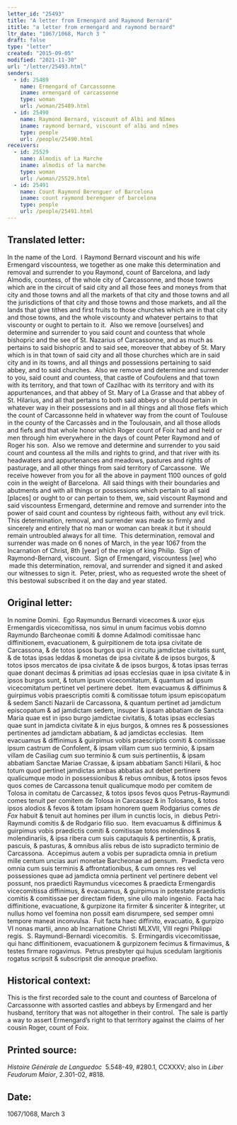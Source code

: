 ```yaml
---
letter_id: "25493"
title: "A letter from Ermengard and Raymond Bernard"
ititle: "a letter from ermengard and raymond bernard"
ltr_date: "1067/1068, March 3 "
draft: false
type: "letter"
created: "2015-09-05"
modified: "2021-11-30"
url: "/letter/25493.html"
senders:
  - id: 25489
    name: Ermengard of Carcassonne
    iname: ermengard of carcassonne
    type: woman
    url: /woman/25489.html
  - id: 25490
    name: Raymond Bernard, viscount of Albi and Nîmes 
    iname: raymond bernard, viscount of albi and nîmes 
    type: people
    url: /people/25490.html
receivers:
  - id: 25529
    name: Almodis of La Marche
    iname: almodis of la marche
    type: woman
    url: /woman/25529.html
  - id: 25491
    name: Count Raymond Berenguer of Barcelona
    iname: count raymond berenguer of barcelona
    type: people
    url: /people/25491.html
---
```

<h2> Translated letter:</h2><p>In the name of the Lord.&nbsp; I Raymond Bernard viscount and his wife Ermengard viscountess, we together as one make this determination and removal and surrender to you Raymond, count of Barcelona, and lady Almodis, countess, of the whole city of Carcassonne, and those towns which are in the circuit of said city and all those fees and moneys from that city and those towns and all the markets of that city and those towns and all the jurisdictions of that city and those towns and those markets, and all the lands that give tithes and first fruits to those churches which are in that city and those towns, and the whole viscounty and whatever pertains to that viscounty or ought to pertain to it.&nbsp; Also we remove [ourselves] and determine and surrender to you said count and countess that whole bishopric and the see of St. Nazarius of Carcassonne, and as much as pertains to said bishopric and to said see, moreover that abbey of St. Mary which is in that town of said city and all those churches which are in said city and in its towns, and all things and possessions pertaining to said abbey, and to said churches.&nbsp; Also we remove and determine and surrender to you, said count and countess, that castle of Coufoulens and that town with its territory, and that town of Cazilhac with its territory and with its appurtenances, and that abbey of St. Mary of La Grasse and that abbey of St. Hilarius, and all that pertains to both said abbeys or should pertain in whatever way in their possessions and in all things and all those fiefs which the count of Carcassonne held in whatever way from the count of Toulouse in the county of the Carcassès and in the Toulousain, and all those allods and fiefs and that whole honor which Roger count of Foix had and held or men through him everywhere in the days of count Peter Raymond and of Roger his son.&nbsp; Also we remove and determine and surrender to you said count and countess all the mills and rights to grind, and that river with its headwaters and appurtenances and meadows, pastures and rights of pasturage, and all other things from said territory of Carcassone.&nbsp; We receive however from you for all the above in payment 1100 ounces of gold coin in the weight of Barcelona.&nbsp; All said things with their boundaries and abutments and with all things or possessions which pertain to all said [places] or ought to or can pertain to them, we, said viscount Raymond and said viscountess Ermengard, determine and remove and surrender into the power of said count and countess by righteous faith, without any evil trick.&nbsp; This determination, removal, and surrender was made so firmly and sincerely and entirely that no man or woman can break it but it should remain untroubled always for all time.&nbsp; This determination, removal and surrender was made on 6 nones of March, in the year 1067 from the Incarnation of Christ, 8th [year] of the reign of king Philip.&nbsp; Sign of Raymond-Bernard, viscount.&nbsp; Sign of Ermengard, viscountess [we] who &nbsp;made this determination, removal, and surrender and signed it and asked our witnesses to sign it.&nbsp; Peter, priest, who as requested wrote the sheet of this bestowal subscribed it on the day and year stated.</p><h2 class="mt-4"> Original letter:</h2><p>In nomine Domini.&nbsp; Ego Raymundus Bernardi vicecomes &amp; uxor ejus Ermengardis vicecomitissa, nos simul in unum facimus vobis domno Raymundo Barcheonae comiti &amp; domne Adalmodi comitissae hanc diffinitionem, evacuationem, &amp; guirpitionem de tota ipsa civitate de Carcassona, &amp; de totos ipsos burgos qui in circuitu jamdictae civitatis sunt, &amp; de totas ipsas leddas &amp; monetas de ipsa civitate &amp; de ipsos burgos, &amp; totos ipsos mercatos de ipsa civitate &amp; de ipsos burgos, &amp; totas ipsas terras quae donant decimas &amp; primitias ad ipsas ecclesias quae in ipsa civitate &amp; in ipsos burgos sunt, &amp; totum ipsum vicecomitatum, &amp; quantum ad ipsum vicecomitatum pertinet vel pertinere debet.&nbsp; Item evacuamus &amp; diffinimus &amp; guirpimus vobis praescriptis comiti &amp; comitissae totum ipsum episcopatum &amp; sedem Sancti Nazarii de Carcassona, &amp; quantum pertinet ad jamdictum episcopatum &amp; ad jamdictam sedem, insuper &amp; ipsam abbatiam de Sancta Maria quae est in ipso burgo jamdictae civitatis, &amp; totas ipsas ecclesias quae sunt in jamdicta civitate &amp; in ejus burgos, &amp; omnes res &amp; possessiones pertinentes ad jamdictam abbatiam, &amp; ad jamdictas ecclesias.&nbsp; Item evacuamus &amp; diffinimus &amp; guirpimus vobis praescriptis comiti &amp; comitissae ipsum castrum de Confolent, &amp; ipsam villam cum suo terminio, &amp; ipsam villam de Casiliag cum suo terminio &amp; cum suis pertinentiis, &amp; ipsam abbatiam Sanctae Mariae Crassae, &amp; ipsam abbatiam Sancti Hilarii, &amp; hoc totum quod pertinet jamdictas ambas abbatias aut debet pertinere qualicumque modo in possessionibus &amp; rebus omnibus, &amp; totos ipsos fevos quos comes de Carcassona tenuit qualicumque modo per comitem de Tolosa in comitatu de Carcassez, &amp; totos ipsos fevos quos Petrus-Raymundi comes tenuit per comitem de Tolosa in Carcassez &amp; in Tolosano, &amp; totos ipsos alodios &amp; fevos &amp; totam ipsam honorem quem Rodgarius comes <i>de Fox</i> habuit &amp; tenuit aut homines per illum in cunctis locis, in&nbsp; diebus Petri-Raymundi comitis &amp; de Rodgario filio suo.&nbsp; Item evacuamus &amp; diffinimus &amp; guirpimus vobis praedictis comiti &amp; comitissae totos molendinos &amp; molendinariis, &amp; ipsa ribera cum suis caputaquis &amp; pertinentiis, &amp; pratis, pascuis, &amp; pasturas, &amp; omnibus aliis rebus de isto supradicto terminio de Carcassona.&nbsp; Accepimus autem a vobis per supradicta omnia in pretium mille centum uncias auri monetae Barcheonae ad pensum.&nbsp; Praedicta vero omnia cum suis terminis &amp; affrontationibus, &amp; cum omnes res vel possessiones quae ad jamdicta omnia pertinent vel pertinere debent vel possunt, nos praedicti Raymundus vicecomes &amp; praedicta Ermengardis vicecomitissa diffinimus, &amp; evacuamus, &amp; guirpimus in potestate praedictis comitis &amp; comitissae per directam fidem, sine ullo malo ingenio.&nbsp; Facta hac diffinitione, evacuatione, &amp; gurpizone ita firmiter &amp; sinceriter &amp; integriter, ut nullus homo vel foemina non possit eam disrumpere, sed semper omni tempore maneat inconvulsa.&nbsp; Fuit facta haec diffinito, evacuatio, &amp; gurpizo VI nonas martii, anno ab Incarnatione Christi MLXVII, VIII regni Philippi regis.&nbsp; S. Raymundi-Bernardi vicecomitis.&nbsp; S. Ermingardis vicecomitissae, qui hanc diffinitionem, evacuationem &amp; gurpizonem fecimus &amp; firmavimus, &amp; testes firmare rogavimus.&nbsp; Petrus presbyter qui hujus scedulam largitionis rogatus scripsit &amp; subscripsit die annoque praefixo.</p><h2 class="mt-4"> Historical context:</h2><p>This is the first recorded sale to the count and countess of Barcelona of Carcassonne with assorted castles and abbeys by Ermengard and her husband, territory that was not altogether in their control.&nbsp; The sale is partly a way to assert Ermengard’s right to that territory against the claims of her cousin Roger, count of Foix.</p><h2 class="mt-4"> Printed source:</h2><p><i>Histoire Générale de Languedoc</i> &nbsp;5.548-49, #280.1, CCXXXV; also in <em>Liber Feudorum Maior</em>, 2.301-02, #818.&nbsp;</p><h2 class="mt-4"> Date:</h2>1067/1068, March 3 